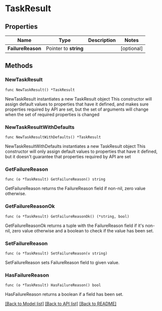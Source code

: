 # TaskResult

## Properties

Name | Type | Description | Notes
------------ | ------------- | ------------- | -------------
**FailureReason** | Pointer to **string** |  | [optional] 

## Methods

### NewTaskResult

`func NewTaskResult() *TaskResult`

NewTaskResult instantiates a new TaskResult object
This constructor will assign default values to properties that have it defined,
and makes sure properties required by API are set, but the set of arguments
will change when the set of required properties is changed

### NewTaskResultWithDefaults

`func NewTaskResultWithDefaults() *TaskResult`

NewTaskResultWithDefaults instantiates a new TaskResult object
This constructor will only assign default values to properties that have it defined,
but it doesn't guarantee that properties required by API are set

### GetFailureReason

`func (o *TaskResult) GetFailureReason() string`

GetFailureReason returns the FailureReason field if non-nil, zero value otherwise.

### GetFailureReasonOk

`func (o *TaskResult) GetFailureReasonOk() (*string, bool)`

GetFailureReasonOk returns a tuple with the FailureReason field if it's non-nil, zero value otherwise
and a boolean to check if the value has been set.

### SetFailureReason

`func (o *TaskResult) SetFailureReason(v string)`

SetFailureReason sets FailureReason field to given value.

### HasFailureReason

`func (o *TaskResult) HasFailureReason() bool`

HasFailureReason returns a boolean if a field has been set.


[[Back to Model list]](../README.md#documentation-for-models) [[Back to API list]](../README.md#documentation-for-api-endpoints) [[Back to README]](../README.md)


